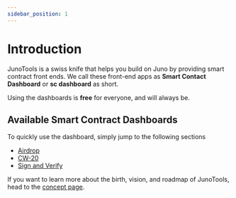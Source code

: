```yaml
---
sidebar_position: 1
---
```


# Introduction

JunoTools is a swiss knife that helps you build on Juno by providing smart contract front ends.
We call these front-end apps as **Smart Contact Dashboard** or **sc dashboard** as short.

Using the dashboards is **free** for everyone, and will always be.

## Available Smart Contract Dashboards

To quickly use the dashboard, simply jump to the following sections

- [Airdrop](/03-dashboards/02-airdrop/01-introduction.md)
- [CW-20](/03-dashboards/04-cw-20/01-introduction.md)
- [Sign and Verify](/03-dashboards/05-sign-and-verify/01-introduction.md)

If you want to learn more about the birth, vision, and roadmap of JunoTools,  head to the [concept page](02-concept.md).